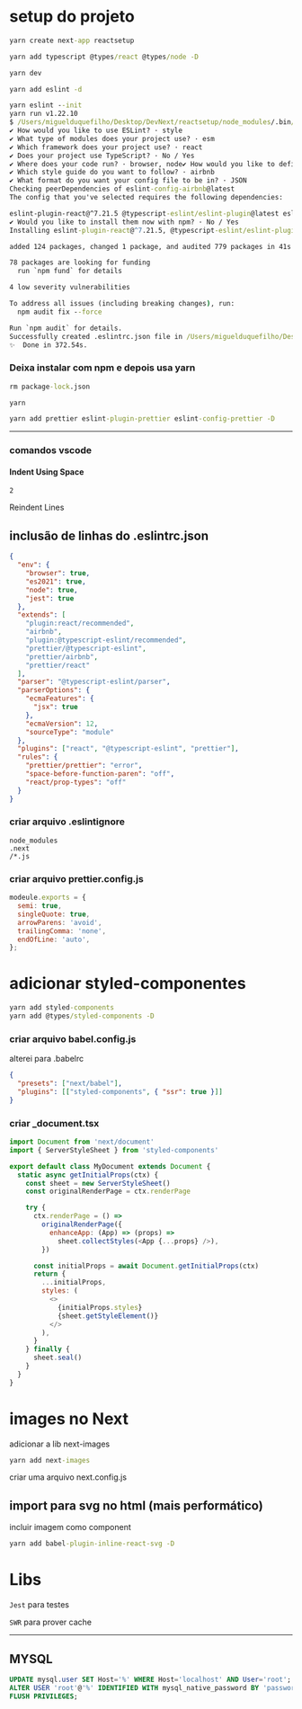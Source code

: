 # setup do projeto



```cmd
yarn create next-app reactsetup
```

```cmd
yarn add typescript @types/react @types/node -D

yarn dev
```

```cmd
yarn add eslint -d
```

```cmd
yarn eslint --init
yarn run v1.22.10
$ /Users/miguelduquefilho/Desktop/DevNext/reactsetup/node_modules/.bin/eslint --init
✔ How would you like to use ESLint? · style
✔ What type of modules does your project use? · esm
✔ Which framework does your project use? · react
✔ Does your project use TypeScript? · No / Yes
✔ Where does your code run? · browser, node✔ How would you like to define a style for your project? · guide
✔ Which style guide do you want to follow? · airbnb
✔ What format do you want your config file to be in? · JSON
Checking peerDependencies of eslint-config-airbnb@latest
The config that you've selected requires the following dependencies:

eslint-plugin-react@^7.21.5 @typescript-eslint/eslint-plugin@latest eslint-config-airbnb@latest eslint@^5.16.0 || ^6.8.0 || ^7.2.0 eslint-plugin-import@^2.22.1 eslint-plugin-jsx-a11y@^6.4.1 eslint-plugin-react-hooks@^4 || ^3 || ^2.3.0 || ^1.7.0 @typescript-eslint/parser@latest
✔ Would you like to install them now with npm? · No / Yes
Installing eslint-plugin-react@^7.21.5, @typescript-eslint/eslint-plugin@latest, eslint-config-airbnb@latest, eslint@^5.16.0 || ^6.8.0 || ^7.2.0, eslint-plugin-import@^2.22.1, eslint-plugin-jsx-a11y@^6.4.1, eslint-plugin-react-hooks@^4 || ^3 || ^2.3.0 || ^1.7.0, @typescript-eslint/parser@latest

added 124 packages, changed 1 package, and audited 779 packages in 41s

78 packages are looking for funding
  run `npm fund` for details

4 low severity vulnerabilities

To address all issues (including breaking changes), run:
  npm audit fix --force

Run `npm audit` for details.
Successfully created .eslintrc.json file in /Users/miguelduquefilho/Desktop/DevNext/reactsetup
✨  Done in 372.54s.
```

### Deixa instalar com npm e depois usa yarn

```cmd
rm package-lock.json

yarn
```

```cmd
yarn add prettier eslint-plugin-prettier eslint-config-prettier -D
```
---
### comandos vscode

#### Indent Using Space

`2`

Reindent Lines

## inclusão de linhas do .eslintrc.json

```json
{
  "env": {
    "browser": true,
    "es2021": true,
    "node": true,
    "jest": true
  },
  "extends": [
    "plugin:react/recommended",
    "airbnb",
    "plugin:@typescript-eslint/recommended",
    "prettier/@typescript-eslint",
    "prettier/airbnb",
    "prettier/react"
  ],
  "parser": "@typescript-eslint/parser",
  "parserOptions": {
    "ecmaFeatures": {
      "jsx": true
    },
    "ecmaVersion": 12,
    "sourceType": "module"
  },
  "plugins": ["react", "@typescript-eslint", "prettier"],
  "rules": {
    "prettier/prettier": "error",
    "space-before-function-paren": "off",
    "react/prop-types": "off"
  }
}

```

### criar arquivo .eslintignore

```text
node_modules
.next
/*.js
```

### criar arquivo prettier.config.js

```js
modeule.exports = {
  semi: true,
  singleQuote: true,
  arrowParens: 'avoid',
  trailingComma: 'none',
  endOfLine: 'auto',
};
```

# adicionar styled-componentes

```cmd
yarn add styled-components
yarn add @types/styled-components -D
```

### criar arquivo babel.config.js
alterei para .babelrc

```json
{
  "presets": ["next/babel"],
  "plugins": [["styled-components", { "ssr": true }]]
}
```
### criar _document.tsx

```js
import Document from 'next/document'
import { ServerStyleSheet } from 'styled-components'

export default class MyDocument extends Document {
  static async getInitialProps(ctx) {
    const sheet = new ServerStyleSheet()
    const originalRenderPage = ctx.renderPage

    try {
      ctx.renderPage = () =>
        originalRenderPage({
          enhanceApp: (App) => (props) =>
            sheet.collectStyles(<App {...props} />),
        })

      const initialProps = await Document.getInitialProps(ctx)
      return {
        ...initialProps,
        styles: (
          <>
            {initialProps.styles}
            {sheet.getStyleElement()}
          </>
        ),
      }
    } finally {
      sheet.seal()
    }
  }
}
```

# images no Next

adicionar a lib next-images

```cmd
yarn add next-images
```
criar uma arquivo next.config.js

## import para svg no html (mais performático)
incluir imagem como component
```cmd
yarn add babel-plugin-inline-react-svg -D
```

# Libs

`Jest` para testes

`SWR` para prover cache

---

## MYSQL

```sql
UPDATE mysql.user SET Host='%' WHERE Host='localhost' AND User='root';
ALTER USER 'root'@'%' IDENTIFIED WITH mysql_native_password BY 'password';
FLUSH PRIVILEGES;
```
